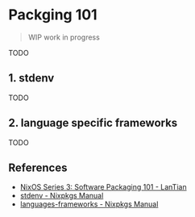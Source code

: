 # Packging 101

> WIP work in progress

TODO

## 1. stdenv

TODO

## 2. language specific frameworks

TODO

## References

- [NixOS Series 3: Software Packaging 101 - LanTian](https://lantian.pub/en/article/modify-computer/nixos-packaging.lantian/)
- [stdenv - Nixpkgs Manual](https://github.com/NixOS/nixpkgs/tree/nixos-unstable/doc/languages-frameworks)
- [languages-frameworks - Nixpkgs Manual](https://github.com/NixOS/nixpkgs/tree/nixos-unstable/doc/stdenv)
